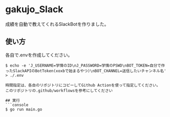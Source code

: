 # gakujo_Slack

成績を自動で教えてくれるSlackBotを作りました。

## 使い方
各自で.envを作成してください。
```console
$ echo -e 'J_USERNAME=学情のID\nJ_PASSWORD=学情のPSWD\nBOT_TOKEN=自分で作ったSlackAPIのBotToken(xoxbで始まるやつ)\nBOT_CHANNEL=送信したいチャンネル名' > ./.env

時間指定は、各自のリポジトリにコピーしてGithub Actionを使って指定してください。
このリポジトリの.github/workflowsを参考にしてください

## 実行
```console
$ go run main.go
